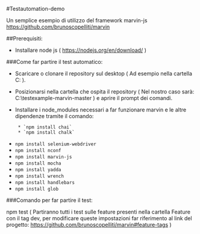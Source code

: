 #Testautomation-demo

Un semplice esempio di utilizzo del framework marvin-js https://github.com/brunoscopelliti/marvin

##Prerequisiti:

- Installare node js ( https://nodejs.org/en/download/ )

 ###Come far partire il test automatico:
 
 - Scaricare o clonare il repository sul desktop ( Ad esempio nella cartella C: ).
 
 - Posizionarsi nella cartella che ospita il repository ( Nel nostro caso sarà: C:\testexample-marvin-master ) e aprire il prompt dei comandi.

 - Installare i node_modules necessari a far funzionare marvin e le altre dipendenze tramite il comando:
 
        * `npm install chai`
        * `npm install chalk`
* `npm install selenium-webdriver`
* `npm install nconf`
* `npm install marvin-js`
* `npm install mocha`
* `npm install yadda`
* `npm install wrench`
* `npm install handlebars`
* `npm install glob`

###Comando per far partire il test:

npm test ( Partiranno tutti i test sulle feature presenti nella cartella Feature con il tag dev, per modificare queste impostazioni far riferimento al link del progetto: https://github.com/brunoscopelliti/marvin#feature-tags )
